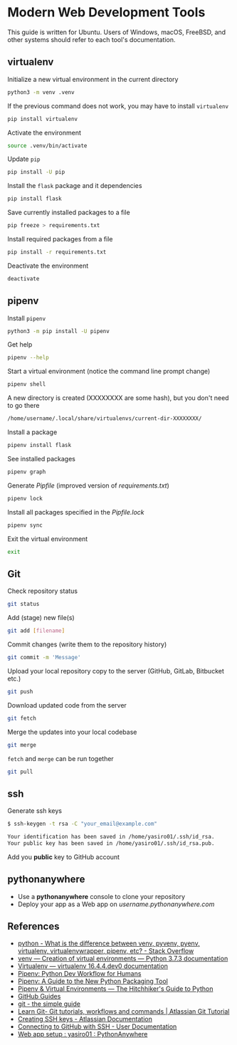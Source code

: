 # Modern Web Development Tools

This guide is written for Ubuntu. Users of Windows, macOS, FreeBSD, and other systems should refer to each tool's documentation.

## virtualenv

Initialize a new virtual environment in the current directory

```bash
python3 -m venv .venv
```

If the previous command does not work, you may have to install `virtualenv`

```bash
pip install virtualenv
```

Activate the environment

```bash
source .venv/bin/activate
```

Update `pip`

```bash
pip install -U pip
```

Install the `flask` package and it dependencies

```bash
pip install flask
```

Save currently installed packages to a file

```bash
pip freeze > requirements.txt
```

Install required packages from a file

```bash
pip install -r requirements.txt
```

Deactivate the environment

```bash
deactivate
```

## pipenv

Install `pipenv`

```bash
python3 -m pip install -U pipenv
```

Get help

```bash
pipenv --help
```

Start a virtual environment (notice the command line prompt change)

```bash
pipenv shell
```

A new directory is created (XXXXXXXX are some hash), but you don't need to go there

```bash
/home/username/.local/share/virtualenvs/current-dir-XXXXXXXX/
```

Install a package

```bash
pipenv install flask
```

See installed packages

```bash
pipenv graph
```

Generate *Pipfile* (improved version of *requirements.txt*)

```bash
pipenv lock
```

Install all packages specified in the *Pipfile.lock*

```bash
pipenv sync
```

Exit the virtual environment

```bash
exit
```

## Git

Check repository status

```bash
git status
```

Add (stage) new file(s)

```bash
git add [filename]
```

Commit changes (write them to the repository history)

```bash
git commit -m 'Message'
```

Upload your local repository copy to the server (GitHub, GitLab, Bitbucket etc.)

```bash
git push
```

Download updated code from the server

```bash
git fetch
```

Merge the updates into your local codebase

```bash
git merge
```

`fetch` and `merge` can be run together

```bash
git pull
```

## ssh

Generate ssh keys

```bash
$ ssh-keygen -t rsa -C "your_email@example.com"

Your identification has been saved in /home/yasiro01/.ssh/id_rsa.
Your public key has been saved in /home/yasiro01/.ssh/id_rsa.pub.
```

Add you **public** key to GitHub account

## pythonanywhere

* Use a **pythonanywhere** console to clone your repository
* Deploy your app as a Web app on *username.pythonanywhere.com*

## References

* [python - What is the difference between venv, pyvenv, pyenv, virtualenv, virtualenvwrapper, pipenv, etc? - Stack Overflow](https://stackoverflow.com/questions/41573587/what-is-the-difference-between-venv-pyvenv-pyenv-virtualenv-virtualenvwrappe)
* [venv — Creation of virtual environments — Python 3.7.3 documentation](https://docs.python.org/3/library/venv.html)
* [Virtualenv — virtualenv 16.4.4.dev0 documentation](https://virtualenv.pypa.io/en/latest/)
* [Pipenv: Python Dev Workflow for Humans](https://pipenv.readthedocs.io/en/latest/)
* [Pipenv: A Guide to the New Python Packaging Tool](https://realpython.com/pipenv-guide/)
* [Pipenv & Virtual Environments — The Hitchhiker's Guide to Python](https://docs.python-guide.org/dev/virtualenvs/)
* [GitHub Guides](https://guides.github.com/)
* [git - the simple guide](http://rogerdudler.github.io/git-guide/)
* [Learn Git- Git tutorials, workflows and commands | Atlassian Git Tutorial](https://www.atlassian.com/git)
* [Creating SSH keys - Atlassian Documentation](https://confluence.atlassian.com/bitbucketserver/creating-ssh-keys-776639788.html)
* [Connecting to GitHub with SSH - User Documentation](https://help.github.com/articles/connecting-to-github-with-ssh/)
* [Web app setup : yasiro01 : PythonAnywhere](https://www.pythonanywhere.com/user/yasiro01/webapps/)
